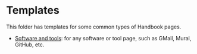 # Templates

This folder has templates for some common types of Handbook pages.

- [Software and tools](/software-and-tools): for any software or tool page, such as GMail, Mural,
  GitHub, etc.

